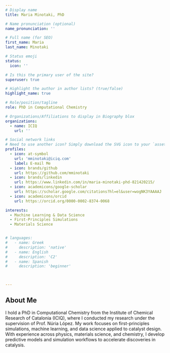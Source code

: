 ```yaml
---
# Display name
title: Maria Minotaki, PhD

# Name pronunciation (optional)
name_pronunciation: ''

# Full name (for SEO)
first_name: Maria
last_name: Minotaki

# Status emoji
status:
  icon: ''

# Is this the primary user of the site?
superuser: true

# Highlight the author in author lists? (true/false)
highlight_name: true

# Role/position/tagline
role: PhD in Computational Chemistry

# Organizations/Affiliations to display in Biography blox
organizations:
  - name: ICIQ
    url: ''

# Social network links
# Need to use another icon? Simply download the SVG icon to your `assets/media/icons/` folder.
profiles:
  - icon: at-symbol
    url: 'mminotaki@iciq.com'
    label: E-mail Me
  - icon: brands/github
    url: https://github.com/mminotaki
  - icon: brands/linkedin
    url: https://www.linkedin.com/in/maria-minotaki-phd-821420215/
  - icon: academicons/google-scholar
    url: https://scholar.google.com/citations?hl=el&user=wogNK3YAAAAJ
  - icon: academicons/orcid
    url: https://orcid.org/0000-0002-8374-0068

interests:
  - Machine Learning & Data Science
  - First-Principles Simulations
  - Materials Science


# languages:
#   - name: Greek
#     description: 'native'
#   - name: English
#     description: 'C2'
#   - name: Spanish 
#     description: 'beginner'
    


---
```


## About Me

I hold a PhD in Computational Chemistry from the Institute of Chemical Research of Catalonia (ICIQ), where I conducted my research under the supervision of Prof. Núria López. My work focuses on first-principles simulations, machine learning, and data science applied to catalyst design. With experience across physics, materials science, and chemistry, I develop predictive models and simulation workflows to accelerate discoveries in catalysis.
